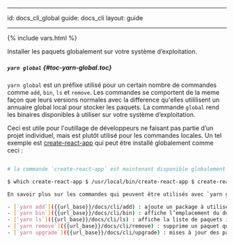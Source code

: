 * * *

id: docs_cli_global guide: docs_cli layout: guide

* * *

{% include vars.html %}

<p class="lead">Installer les paquets globalement sur votre système d’exploitation.</p>

##### `yarn global` [](#toc-yarn-global){#toc-yarn-global.toc}

`yarn global` est un préfixe utilisé pour un certain nombre de commandes comme `add`, `bin`, `ls` et `remove`. Les commandes se comportent de la meme façon que leurs versions normales avec la difference qu'elles utililisent un annuaire global local pour stocker les paquets. La commande `global` rend les binaires disponibles à utiliser sur votre système d’exploitation.

Ceci est utile pour l'outillage de développeurs ne faisant pas partie d’un projet individuel, mais est plutôt utilisé pour les commandes locales. Un tel exemple est [create-react-app](https://github.com/facebookincubator/create-react-app) qui peut être installé globalement comme ceci :

```sh $ yarn global add create-react-app --prefix /usr/local

# la commande `create-react-app` est maintenant disponible globalement dans votre système d'exploitation :

$ which create-react-app $ /usr/local/bin/create-react-app $ create-react-app ````

En savoir plus sur les commandes qui peuvent être utilisés avec `yarn global` :

- [`yarn add`]({{url_base}}/docs/cli/add) : ajoute un package à utiliser dans votre paquet actuel. 
- [`yarn bin`]({{url_base}}/docs/cli/bin) : affiche l’emplacement du dossier bin de yarn.
- [`yarn ls`]({{url_base}}/docs/cli/ls) : affiche la liste de paquets installés.
- [`yarn remove`]({{url_base}}/docs/cli/remove) : supprime un paquet qui n’est plus utilisé dans votre paquet.
- [`yarn upgrade`]({{url_base}}/docs/cli/upgrade) : mises à jour des paquets à leur dernière version, basée sur la plage spécifiée.